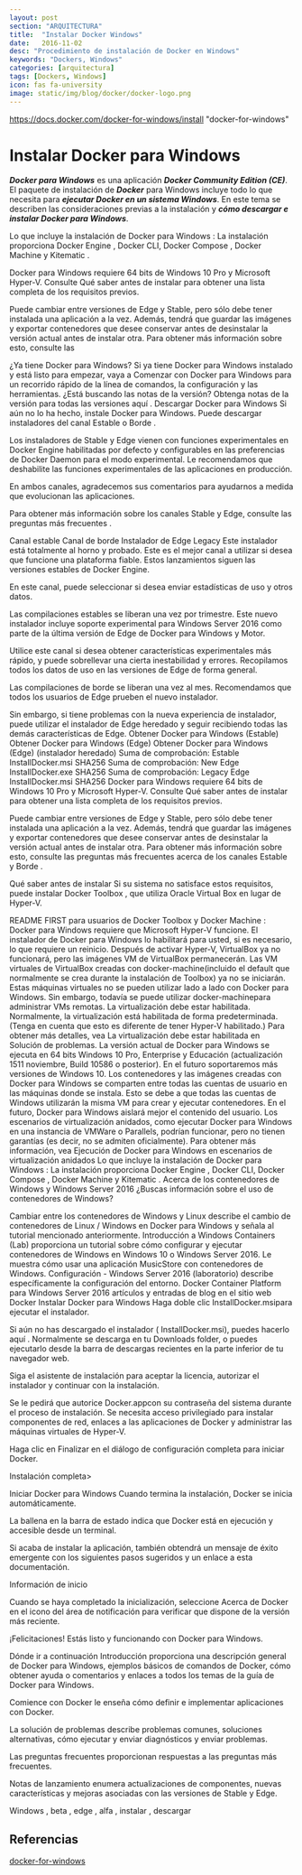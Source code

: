 ```yaml
---
layout: post
section: "ARQUITECTURA"
title:  "Instalar Docker Windows"
date:   2016-11-02
desc: "Procedimiento de instalación de Docker en Windows"
keywords: "Dockers, Windows"
categories: [arquitectura]
tags: [Dockers, Windows]
icon: fas fa-university
image: static/img/blog/docker/docker-logo.png
---
```


https://docs.docker.com/docker-for-windows/install "docker-for-windows"

# Instalar Docker para Windows #


***Docker para Windows*** es una aplicación ***Docker Community Edition (CE)***. El paquete de instalación de ***Docker*** para Windows incluye todo lo que necesita para ***ejecutar Docker en un sistema Windows***. En este tema se describen las consideraciones previas a la instalación y ***cómo descargar e instalar Docker para Windows***.

Lo que incluye la instalación de Docker para Windows : La instalación proporciona Docker Engine , Docker CLI, Docker Compose , Docker Machine y Kitematic .


Docker para Windows requiere 64 bits de Windows 10 Pro y Microsoft Hyper-V. Consulte Qué saber antes de instalar para obtener una lista completa de los requisitos previos.

Puede cambiar entre versiones de Edge y Stable, pero sólo debe tener instalada una aplicación a la vez. Además, tendrá que guardar las imágenes y exportar contenedores que desee conservar antes de desinstalar la versión actual antes de instalar otra. Para obtener más información sobre esto, consulte las 






¿Ya tiene Docker para Windows? Si ya tiene Docker para Windows instalado y está listo para empezar, vaya a Comenzar con Docker para Windows para un recorrido rápido de la línea de comandos, la configuración y las herramientas.
¿Está buscando las notas de la versión? Obtenga notas de la versión para todas las versiones aquí .
Descargar Docker para Windows
Si aún no lo ha hecho, instale Docker para Windows. Puede descargar instaladores del canal Estable o Borde .

Los instaladores de Stable y Edge vienen con funciones experimentales en Docker Engine habilitadas por defecto y configurables en las preferencias de Docker Daemon para el modo experimental. Le recomendamos que deshabilite las funciones experimentales de las aplicaciones en producción.

En ambos canales, agradecemos sus comentarios para ayudarnos a medida que evolucionan las aplicaciones.

Para obtener más información sobre los canales Stable y Edge, consulte las preguntas más frecuentes .

Canal estable	Canal de borde	Instalador de Edge Legacy
Este instalador está totalmente al horno y probado. Este es el mejor canal a utilizar si desea que funcione una plataforma fiable. Estos lanzamientos siguen las versiones estables de Docker Engine. 

En este canal, puede seleccionar si desea enviar estadísticas de uso y otros datos. 

Las compilaciones estables se liberan una vez por trimestre.	Este nuevo instalador incluye soporte experimental para Windows Server 2016 como parte de la última versión de Edge de Docker para Windows y Motor. 

Utilice este canal si desea obtener características experimentales más rápido, y puede sobrellevar una cierta inestabilidad y errores. Recopilamos todos los datos de uso en las versiones de Edge de forma general. 

Las compilaciones de borde se liberan una vez al mes.	Recomendamos que todos los usuarios de Edge prueben el nuevo instalador. 

Sin embargo, si tiene problemas con la nueva experiencia de instalador, puede utilizar el instalador de Edge heredado y seguir recibiendo todas las demás características de Edge.
Obtener Docker para Windows (Estable)	Obtener Docker para Windows (Edge)	Obtener Docker para Windows (Edge) (instalador heredado)
Suma de comprobación: Estable InstallDocker.msi SHA256	Suma de comprobación: New Edge InstallDocker.exe SHA256	Suma de comprobación: Legacy Edge InstallDocker.msi SHA256
Docker para Windows requiere 64 bits de Windows 10 Pro y Microsoft Hyper-V. Consulte Qué saber antes de instalar para obtener una lista completa de los requisitos previos.

Puede cambiar entre versiones de Edge y Stable, pero sólo debe tener instalada una aplicación a la vez. Además, tendrá que guardar las imágenes y exportar contenedores que desee conservar antes de desinstalar la versión actual antes de instalar otra. Para obtener más información sobre esto, consulte las preguntas más frecuentes acerca de los canales Estable y Borde .

Qué saber antes de instalar
Si su sistema no satisface estos requisitos, puede instalar Docker Toolbox , que utiliza Oracle Virtual Box en lugar de Hyper-V.

README FIRST para usuarios de Docker Toolbox y Docker Machine : Docker para Windows requiere que Microsoft Hyper-V funcione. El instalador de Docker para Windows lo habilitará para usted, si es necesario, lo que requiere un reinicio. Después de activar Hyper-V, VirtualBox ya no funcionará, pero las imágenes VM de VirtualBox permanecerán. Las VM virtuales de VirtualBox creadas con docker-machine(incluido el default que normalmente se crea durante la instalación de Toolbox) ya no se iniciarán. Estas máquinas virtuales no se pueden utilizar lado a lado con Docker para Windows. Sin embargo, todavía se puede utilizar docker-machinepara administrar VMs remotas.
La virtualización debe estar habilitada. Normalmente, la virtualización está habilitada de forma predeterminada. (Tenga en cuenta que esto es diferente de tener Hyper-V habilitado.) Para obtener más detalles, vea La virtualización debe estar habilitada en Solución de problemas.
La versión actual de Docker para Windows se ejecuta en 64 bits Windows 10 Pro, Enterprise y Educación (actualización 1511 noviembre, Build 10586 o posterior). En el futuro soportaremos más versiones de Windows 10.
Los contenedores y las imágenes creadas con Docker para Windows se comparten entre todas las cuentas de usuario en las máquinas donde se instala. Esto se debe a que todas las cuentas de Windows utilizarán la misma VM para crear y ejecutar contenedores. En el futuro, Docker para Windows aislará mejor el contenido del usuario.
Los escenarios de virtualización anidados, como ejecutar Docker para Windows en una instancia de VMWare o Parallels, podrían funcionar, pero no tienen garantías (es decir, no se admiten oficialmente). Para obtener más información, vea Ejecución de Docker para Windows en escenarios de virtualización anidados
Lo que incluye la instalación de Docker para Windows : La instalación proporciona Docker Engine , Docker CLI, Docker Compose , Docker Machine y Kitematic .
Acerca de los contenedores de Windows y Windows Server 2016
¿Buscas información sobre el uso de contenedores de Windows?

Cambiar entre los contenedores de Windows y Linux describe el cambio de contenedores de Linux / Windows en Docker para Windows y señala al tutorial mencionado anteriormente.
Introducción a Windows Containers (Lab) proporciona un tutorial sobre cómo configurar y ejecutar contenedores de Windows en Windows 10 o Windows Server 2016. Le muestra cómo usar una aplicación MusicStore con contenedores de Windows.
Configuración - Windows Server 2016 (laboratorio) describe específicamente la configuración del entorno.
Docker Container Platform para Windows Server 2016 artículos y entradas de blog en el sitio web Docker
Instalar Docker para Windows
Haga doble clic InstallDocker.msipara ejecutar el instalador.

Si aún no has descargado el instalador ( InstallDocker.msi), puedes hacerlo aquí . Normalmente se descarga en tu Downloads folder, o puedes ejecutarlo desde la barra de descargas recientes en la parte inferior de tu navegador web.

Siga el asistente de instalación para aceptar la licencia, autorizar el instalador y continuar con la instalación.

Se le pedirá que autorice Docker.appcon su contraseña del sistema durante el proceso de instalación. Se necesita acceso privilegiado para instalar componentes de red, enlaces a las aplicaciones de Docker y administrar las máquinas virtuales de Hyper-V.

Haga clic en Finalizar en el diálogo de configuración completa para iniciar Docker.

Instalación completa>

Iniciar Docker para Windows
Cuando termina la instalación, Docker se inicia automáticamente.

La ballena en la barra de estado indica que Docker está en ejecución y accesible desde un terminal.

Si acaba de instalar la aplicación, también obtendrá un mensaje de éxito emergente con los siguientes pasos sugeridos y un enlace a esta documentación.

Información de inicio

Cuando se haya completado la inicialización, seleccione Acerca de Docker en el icono del área de notificación para verificar que dispone de la versión más reciente.

¡Felicitaciones! Estás listo y funcionando con Docker para Windows.

Dónde ir a continuación
Introducción proporciona una descripción general de Docker para Windows, ejemplos básicos de comandos de Docker, cómo obtener ayuda o comentarios y enlaces a todos los temas de la guía de Docker para Windows.

Comience con Docker le enseña cómo definir e implementar aplicaciones con Docker.

La solución de problemas describe problemas comunes, soluciones alternativas, cómo ejecutar y enviar diagnósticos y enviar problemas.

Las preguntas frecuentes proporcionan respuestas a las preguntas más frecuentes.

Notas de lanzamiento enumera actualizaciones de componentes, nuevas características y mejoras asociadas con las versiones de Stable y Edge.

Windows , beta , edge , alfa , instalar , descargar


## Referencias ##

[docker-for-windows](https://docs.docker.com/docker-for-windows/install "docker-for-windows")